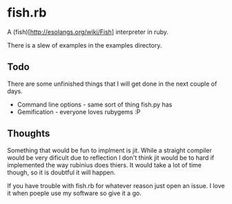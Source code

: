 fish.rb
=======

A (fish)[http://esolangs.org/wiki/Fish] interpreter in ruby.

There is a slew of examples in the examples directory.

Todo
----

There are some unfinished things that I will get done in the
next couple of days.

 * Command line options - same sort of thing fish.py has
 * Gemification - everyone loves rubygems :P

 
Thoughts
--------

Something that would be fun to implment is jit. While a straight
compiler would be very dificult due to reflection I don't think
jit would be to hard if implemented the way rubinius does thiers.
It would take a lot of time though, so it is doubtful it will happen.

If you have trouble with fish.rb for whatever reason just open an issue.
I love it when poeple use my software so give it a go.

